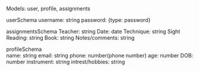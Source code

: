 Models: user, profile, assignments

userSchema
    username: string
    password: {type: password}

assignmentsSchema
    Teacher: string
    Date: date
    Technique: string
    Sight Reading: string
    Book: string
    Notes/comments: string

profileSchema  
    name: string
    email: string
    phone: number(phone number)
    age: number
    DOB: number
    instrument: string
    intrest/hobbies: string




